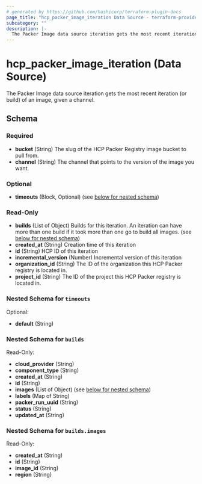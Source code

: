 ```yaml
---
# generated by https://github.com/hashicorp/terraform-plugin-docs
page_title: "hcp_packer_image_iteration Data Source - terraform-provider-hcp"
subcategory: ""
description: |-
  The Packer Image data source iteration gets the most recent iteration (or build) of an image, given a channel.
---
```


# hcp_packer_image_iteration (Data Source)

The Packer Image data source iteration gets the most recent iteration (or build) of an image, given a channel.



<!-- schema generated by tfplugindocs -->
## Schema

### Required

- **bucket** (String) The slug of the HCP Packer Registry image bucket to pull from.
- **channel** (String) The channel that points to the version of the image you want.

### Optional

- **timeouts** (Block, Optional) (see [below for nested schema](#nestedblock--timeouts))

### Read-Only

- **builds** (List of Object) Builds for this iteration. An iteration can have more than one build if it took more than one go to build all images. (see [below for nested schema](#nestedatt--builds))
- **created_at** (String) Creation time of this iteration
- **id** (String) HCP ID of this iteration
- **incremental_version** (Number) Incremental version of this iteration
- **organization_id** (String) The ID of the organization this HCP Packer registry is located in.
- **project_id** (String) The ID of the project this HCP Packer registry is located in.

<a id="nestedblock--timeouts"></a>
### Nested Schema for `timeouts`

Optional:

- **default** (String)


<a id="nestedatt--builds"></a>
### Nested Schema for `builds`

Read-Only:

- **cloud_provider** (String)
- **component_type** (String)
- **created_at** (String)
- **id** (String)
- **images** (List of Object) (see [below for nested schema](#nestedobjatt--builds--images))
- **labels** (Map of String)
- **packer_run_uuid** (String)
- **status** (String)
- **updated_at** (String)

<a id="nestedobjatt--builds--images"></a>
### Nested Schema for `builds.images`

Read-Only:

- **created_at** (String)
- **id** (String)
- **image_id** (String)
- **region** (String)



